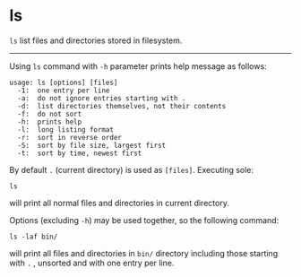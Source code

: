 # ls

`ls` list files and directories stored in filesystem.

---

Using `ls` command with `-h` parameter prints help message as follows:
```
usage: ls [options] [files]
  -1:  one entry per line
  -a:  do not ignore entries starting with .
  -d:  list directories themselves, not their contents
  -f:  do not sort
  -h:  prints help
  -l:  long listing format
  -r:  sort in reverse order
  -S:  sort by file size, largest first
  -t:  sort by time, newest first
```
By default `.` (current directory) is used as `[files]`. Executing sole:
```
ls
```
will print all normal files and directories in current directory.


Options (excluding `-h`) may be used together, so the following command:
```
ls -laf bin/
```
will print all files and directories in `bin/` directory including those starting with `.` , unsorted and with one entry per line.